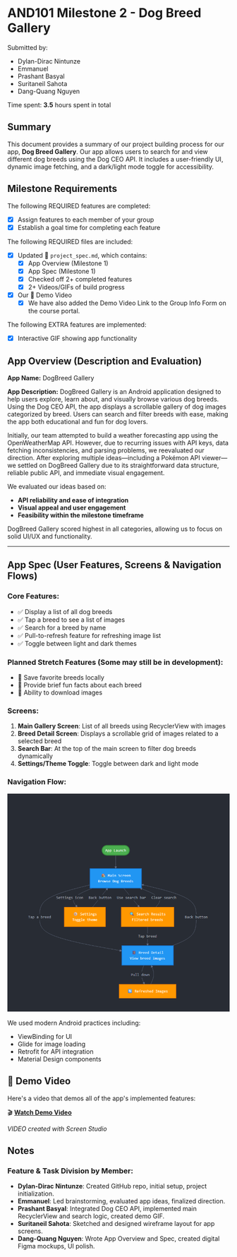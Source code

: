 
# AND101 Milestone 2 - Dog Breed Gallery

Submitted by:
- Dylan-Dirac Nintunze
- Emmanuel
- Prashant Basyal
- Suritaneil Sahota
- Dang-Quang Nguyen

Time spent: **3.5** hours spent in total

## Summary

This document provides a summary of our project building process for our app, **Dog Breed Gallery**. Our app allows users to search for and view different dog breeds using the Dog CEO API. It includes a user-friendly UI, dynamic image fetching, and a dark/light mode toggle for accessibility.

## Milestone Requirements

The following REQUIRED features are completed:

- [x] Assign features to each member of your group
- [x] Establish a goal time for completing each feature

The following REQUIRED files are included:

- [x] Updated 📄 `project_spec.md`, which contains:
  - [x] App Overview (Milestone 1)
  - [x] App Spec (Milestone 1)
  - [x] Checked off 2+ completed features
  - [x] 2+ Videos/GIFs of build progress

- [x] Our 🎥 Demo Video
  - [x] We have also added the Demo Video Link to the Group Info Form on the course portal.

The following EXTRA features are implemented:

- [x] Interactive GIF showing app functionality


## App Overview (Description and Evaluation)

**App Name:** DogBreed Gallery

**App Description:**
DogBreed Gallery is an Android application designed to help users explore, learn about, and visually browse various dog breeds. Using the Dog CEO API, the app displays a scrollable gallery of dog images categorized by breed. Users can search and filter breeds with ease, making the app both educational and fun for dog lovers.

Initially, our team attempted to build a weather forecasting app using the OpenWeatherMap API. However, due to recurring issues with API keys, data fetching inconsistencies, and parsing problems, we reevaluated our direction. After exploring multiple ideas—including a Pokémon API viewer—we settled on DogBreed Gallery due to its straightforward data structure, reliable public API, and immediate visual engagement.

We evaluated our ideas based on:
- **API reliability and ease of integration**
- **Visual appeal and user engagement**
- **Feasibility within the milestone timeframe**

DogBreed Gallery scored highest in all categories, allowing us to focus on solid UI/UX and functionality.

---

## App Spec (User Features, Screens & Navigation Flows)

### Core Features:
- ✅ Display a list of all dog breeds
- ✅ Tap a breed to see a list of images
- ✅ Search for a breed by name
- ✅ Pull-to-refresh feature for refreshing image list
- ✅ Toggle between light and dark themes

### Planned Stretch Features (Some may still be in development):
- 🔄 Save favorite breeds locally
- 🧠 Provide brief fun facts about each breed
- 📁 Ability to download images

### Screens:
1. **Main Gallery Screen**: List of all breeds using RecyclerView with images
2. **Breed Detail Screen**: Displays a scrollable grid of images related to a selected breed
3. **Search Bar**: At the top of the main screen to filter dog breeds dynamically
4. **Settings/Theme Toggle**: Toggle between dark and light mode

### Navigation Flow:

![Navigation Flow](dogbreedflow.png)

We used modern Android practices including:
- ViewBinding for UI
- Glide for image loading
- Retrofit for API integration
- Material Design components


## 🎥 Demo Video

Here's a video that demos all of the app's implemented features:

🎬 **[Watch Demo Video](https://drive.google.com/file/d/1xaGAD7EYWohHrVGltJwM4JE1jPUPpppg/view)**

*VIDEO created with Screen Studio*

## Notes

### Feature & Task Division by Member:

- **Dylan-Dirac Nintunze**: Created GitHub repo, initial setup, project initialization.
- **Emmanuel**: Led brainstorming, evaluated app ideas, finalized direction.
- **Prashant Basyal**: Integrated Dog CEO API, implemented main RecyclerView and search logic, created demo GIF.
- **Suritaneil Sahota**: Sketched and designed wireframe layout for app screens.
- **Dang-Quang Nguyen**: Wrote App Overview and Spec, created digital Figma mockups, UI polish.


